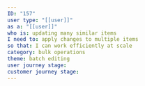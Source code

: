 ```yaml
---
ID: "157"
user type: "[[user]]"
as a: "[[user]]"
who is: updating many similar items
I need to: apply changes to multiple items
so that: I can work efficiently at scale
category: bulk operations
theme: batch editing
user journey stage:
customer journey stage:
---
```

